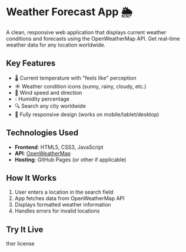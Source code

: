 # Weather Forecast App 🌦️

A clean, responsive web application that displays current weather conditions and forecasts using the OpenWeatherMap API. Get real-time weather data for any location worldwide.

## Key Features

- 🌡️ Current temperature with "feels like" perception
- ☀️ Weather condition icons (sunny, rainy, cloudy, etc.)
- 💨 Wind speed and direction
- 💧 Humidity percentage
- 🔍 Search any city worldwide
- 📱 Fully responsive design (works on mobile/tablet/desktop)

## Technologies Used

- **Frontend**: HTML5, CSS3, JavaScript
- **API**: [OpenWeatherMap](https://openweathermap.org/api)
- **Hosting**: GitHub Pages (or other if applicable)

## How It Works

1. User enters a location in the search field
2. App fetches data from OpenWeatherMap API
3. Displays formatted weather information
4. Handles errors for invalid locations

## Try It Live
ther license
